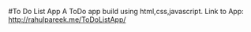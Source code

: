 #To Do List App
A ToDo app build using html,css,javascript.
Link to App: http://rahulpareek.me/ToDoListApp/
